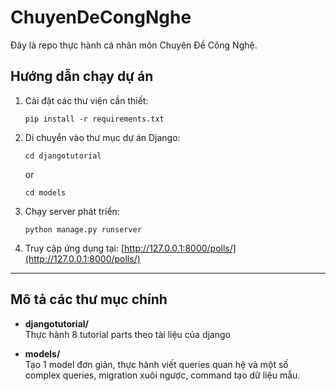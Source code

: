 # ChuyenDeCongNghe

Đây là repo thực hành cá nhân môn Chuyên Đề Công Nghệ.

## Hướng dẫn chạy dự án

1. Cài đặt các thư viện cần thiết:

   ```
   pip install -r requirements.txt
   ```

2. Di chuyển vào thư mục dự án Django:

   ```
   cd djangotutorial
   ```

   or

   ```
   cd models
   ```

3. Chạy server phát triển:

   ```
   python manage.py runserver
   ```

4. Truy cập ứng dụng tại: [http://127.0.0.1:8000/polls/](http://127.0.0.1:8000/polls/)

---

## Mô tả các thư mục chính

- **djangotutorial/**  
  Thực hành 8 tutorial parts theo tài liệu của django

- **models/**  
  Tạo 1 model đơn giản, thực hành viết queries quan hệ và một số complex queries, migration xuôi ngược, command tạo dữ liệu mẫu.
